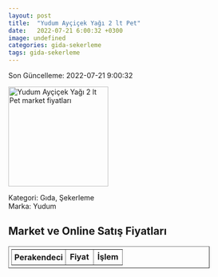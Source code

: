 ```yaml
---
layout: post
title:  "Yudum Ayçiçek Yağı 2 lt Pet"
date:   2022-07-21 6:00:32 +0300
image: undefined
categories: gida-sekerleme
tags: gida-sekerleme
---
```


Son Güncelleme: 2022-07-21 9:00:32

<img src="undefined" width="200" alt="Yudum Ayçiçek Yağı 2 lt Pet market fiyatları" />

Kategori: Gıda, Şekerleme
<br />
Marka: Yudum

<h2>Market ve Online Satış Fiyatları</h2>

<table border="1" style="padding: 5px;width:80%;">
  <tr>
    <td style="padding: 5px;"><strong>Perakendeci</strong></td>
    <td><strong>Fiyat</strong></td>
    <td><strong>İşlem</strong></td>
  </tr>
  
</table>

